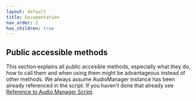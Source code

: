 ```yaml
---
layout: default
title: Documentation
nav_order: 2
has_children: true
---
```


## Public accessible methods
This section explains all public accesible methods, especially what they do, how to call them and when using them might be advantageous instead of other methods. We always assume AudioManager instance has been already referenced in the script. If you haven't done that already see [Reference to Audio Manager Script](https://mathewhdyt.github.io/Unity-Audio-Manager/#possible-errors).
